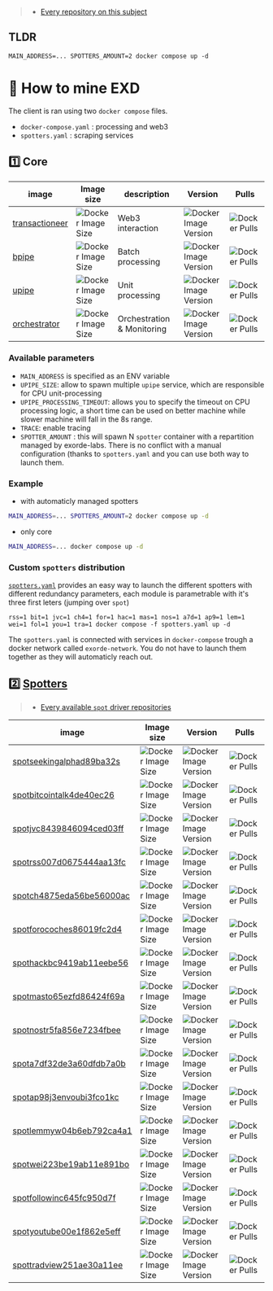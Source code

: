 




> - [Every repository on this subject](https://github.com/search?q=topic%3Aexorde-spot+org%3Aexorde-labs+&type=repositories)

## TLDR

```
MAIN_ADDRESS=... SPOTTERS_AMOUNT=2 docker compose up -d
```

# 📘 How to mine EXD

The client is ran using two `docker compose` files.
- `docker-compose.yaml` : processing and web3
- `spotters.yaml` : scraping services

## 1️⃣ Core
| image | Image size | description | Version | Pulls |
| --- |  --- | --- | --- | --- |
| [transactioneer](https://github.com/exorde-labs/transactioneer/tree/main) | ![Docker Image Size](https://img.shields.io/docker/image-size/exordelabs/transactioneer) | Web3 interaction | ![Docker Image Version](https://img.shields.io/docker/v/exordelabs/transactioneer)| ![Docker Pulls](https://img.shields.io/docker/pulls/exordelabs/transactioneer) |
| [bpipe](https://github.com/exorde-labs/bpipe/tree/main) | ![Docker Image Size](https://img.shields.io/docker/image-size/exordelabs/bpipe) | Batch processing |  ![Docker Image Version](https://img.shields.io/docker/v/exordelabs/bpipe)| ![Docker Pulls](https://img.shields.io/docker/pulls/exordelabs/bpipe ) |
| [upipe](https://github.com/exorde-labs/upipe/tree/main) |  ![Docker Image Size](https://img.shields.io/docker/image-size/exordelabs/upipe) | Unit processing | ![Docker Image Version](https://img.shields.io/docker/v/exordelabs/upipe)| ![Docker Pulls](https://img.shields.io/docker/pulls/exordelabs/upipe) |
| [orchestrator](https://github.com/exorde-labs/orchestrator/tree/main) | ![Docker Image Size](https://img.shields.io/docker/image-size/exordelabs/orchestrator)| Orchestration & Monitoring | ![Docker Image Version](https://img.shields.io/docker/v/exordelabs/orchestrator)| ![Docker Pulls](https://img.shields.io/docker/pulls/exordelabs/orchestrator) |


### Available parameters
- `MAIN_ADDRESS` is specified as an ENV variable
- `UPIPE_SIZE`: allow to spawn multiple `upipe` service, which are responsible for CPU unit-processing
- `UPIPE_PROCESSING_TIMEOUT`: allows you to specify the timeout on CPU processing logic, a short time can be used on better machine while slower machine will fall in the 8s range.
- `TRACE`: enable tracing
- `SPOTTER_AMOUNT` : this will spawn N `spotter` container with a repartition managed by exorde-labs. There is no conflict with a manual configuration (thanks to `spotters.yaml` and you can use both way to launch them.

### Example
- with automaticly managed spotters
```bash
MAIN_ADDRESS=... SPOTTERS_AMOUNT=2 docker compose up -d
```
- only core
```bash
MAIN_ADDRESS=... docker compose up -d
```


### Custom `spotters` distribution

[`spotters.yaml`](./docker-compose.yaml)  provides an easy way to launch the different spotters with different redundancy parameters, each module is parametrable with it's three first leters (jumping over `spot`)

```shell
rss=1 bit=1 jvc=1 ch4=1 for=1 hac=1 mas=1 nos=1 a7d=1 ap9=1 lem=1 wei=1 fol=1 you=1 tra=1 docker compose -f spotters.yaml up -d
```

The `spotters.yaml` is connected with services in `docker-compose` trough a docker network called `exorde-network`. You do not have to launch them together as they will automaticly reach out. 



## :two: [Spotters](https://github.com/exorde-labs/spot/tree/main)
> - [Every available `spot` driver repositories](https://github.com/search?q=topic%3Aexorde-spot-driver+org%3Aexorde-labs+&type=repositories)

| image | Image size | Version | Pulls |
| --- |  --- | --- | --- |
| [spotseekingalphad89ba32s](https://github.com/exorde-labs/seekingalphad89ba32s/tree/main) | ![Docker Image Size](https://img.shields.io/docker/image-size/exordelabs/spotseekingalphad89ba32s) |  ![Docker Image Version](https://img.shields.io/docker/v/exordelabs/spotseekingalphad89ba32s) | ![Docker Pulls](https://img.shields.io/docker/pulls/exordelabs/spotseekingalphad89ba32s) | 
| [spotbitcointalk4de40ec26](https://github.com/exorde-labs/bitcointalk4de40ec26/tree/main) | ![Docker Image Size](https://img.shields.io/docker/image-size/exordelabs/spotbitcointalk4de40ec26) |  ![Docker Image Version](https://img.shields.io/docker/v/exordelabs/spotbitcointalk4de40ec26) | ![Docker Pulls](https://img.shields.io/docker/pulls/exordelabs/spotbitcointalk4de40ec26) | 
| [spotjvc8439846094ced03ff](https://github.com/exorde-labs/jvc8439846094ced03ff/tree/main) | ![Docker Image Size](https://img.shields.io/docker/image-size/exordelabs/spotjvc8439846094ced03ff) |  ![Docker Image Version](https://img.shields.io/docker/v/exordelabs/spotjvc8439846094ced03ff) | ![Docker Pulls](https://img.shields.io/docker/pulls/exordelabs/spotjvc8439846094ced03ff) | 
| [spotrss007d0675444aa13fc](https://github.com/exorde-labs/rss007d0675444aa13fc/tree/main) | ![Docker Image Size](https://img.shields.io/docker/image-size/exordelabs/spotrss007d0675444aa13fc) |  ![Docker Image Version](https://img.shields.io/docker/v/exordelabs/spotrss007d0675444aa13fc) | ![Docker Pulls](https://img.shields.io/docker/pulls/exordelabs/spotrss007d0675444aa13fc) | 
| [spotch4875eda56be56000ac](https://github.com/exorde-labs/ch4875eda56be56000ac/tree/main) | ![Docker Image Size](https://img.shields.io/docker/image-size/exordelabs/spotch4875eda56be56000ac) |  ![Docker Image Version](https://img.shields.io/docker/v/exordelabs/spotch4875eda56be56000ac) | ![Docker Pulls](https://img.shields.io/docker/pulls/exordelabs/spotch4875eda56be56000ac) | 
| [spotforocoches86019fc2d4](https://github.com/exorde-labs/forocoches86019fc2d4/tree/main) | ![Docker Image Size](https://img.shields.io/docker/image-size/exordelabs/spotforocoches86019fc2d4) |  ![Docker Image Version](https://img.shields.io/docker/v/exordelabs/spotforocoches86019fc2d4) | ![Docker Pulls](https://img.shields.io/docker/pulls/exordelabs/spotforocoches86019fc2d4) | 
| [spothackbc9419ab11eebe56](https://github.com/exorde-labs/hackbc9419ab11eebe56/tree/main) | ![Docker Image Size](https://img.shields.io/docker/image-size/exordelabs/spothackbc9419ab11eebe56) |  ![Docker Image Version](https://img.shields.io/docker/v/exordelabs/spothackbc9419ab11eebe56) | ![Docker Pulls](https://img.shields.io/docker/pulls/exordelabs/spothackbc9419ab11eebe56) | 
| [spotmasto65ezfd86424f69a](https://github.com/exorde-labs/masto65ezfd86424f69a/tree/main) | ![Docker Image Size](https://img.shields.io/docker/image-size/exordelabs/spotmasto65ezfd86424f69a) |  ![Docker Image Version](https://img.shields.io/docker/v/exordelabs/spotmasto65ezfd86424f69a) | ![Docker Pulls](https://img.shields.io/docker/pulls/exordelabs/spotmasto65ezfd86424f69a) | 
| [spotnostr5fa856e7234fbee](https://github.com/exorde-labs/nostr5fa856e7234fbee/tree/main) | ![Docker Image Size](https://img.shields.io/docker/image-size/exordelabs/spotnostr5fa856e7234fbee) |  ![Docker Image Version](https://img.shields.io/docker/v/exordelabs/spotnostr5fa856e7234fbee) | ![Docker Pulls](https://img.shields.io/docker/pulls/exordelabs/spotnostr5fa856e7234fbee) | 
| [spota7df32de3a60dfdb7a0b](https://github.com/exorde-labs/a7df32de3a60dfdb7a0b/tree/main) | ![Docker Image Size](https://img.shields.io/docker/image-size/exordelabs/spota7df32de3a60dfdb7a0b) |  ![Docker Image Version](https://img.shields.io/docker/v/exordelabs/spota7df32de3a60dfdb7a0b) | ![Docker Pulls](https://img.shields.io/docker/pulls/exordelabs/spota7df32de3a60dfdb7a0b) | 
| [spotap98j3envoubi3fco1kc](https://github.com/exorde-labs/ap98j3envoubi3fco1kc/tree/main) | ![Docker Image Size](https://img.shields.io/docker/image-size/exordelabs/spotap98j3envoubi3fco1kc) |  ![Docker Image Version](https://img.shields.io/docker/v/exordelabs/spotap98j3envoubi3fco1kc) | ![Docker Pulls](https://img.shields.io/docker/pulls/exordelabs/spotap98j3envoubi3fco1kc) | 
| [spotlemmyw04b6eb792ca4a1](https://github.com/exorde-labs/lemmyw04b6eb792ca4a1/tree/main) | ![Docker Image Size](https://img.shields.io/docker/image-size/exordelabs/spotlemmyw04b6eb792ca4a1) |  ![Docker Image Version](https://img.shields.io/docker/v/exordelabs/spotlemmyw04b6eb792ca4a1) | ![Docker Pulls](https://img.shields.io/docker/pulls/exordelabs/spotlemmyw04b6eb792ca4a1) | 
| [spotwei223be19ab11e891bo](https://github.com/exorde-labs/wei223be19ab11e891bo/tree/main) | ![Docker Image Size](https://img.shields.io/docker/image-size/exordelabs/spotwei223be19ab11e891bo) |  ![Docker Image Version](https://img.shields.io/docker/v/exordelabs/spotwei223be19ab11e891bo) | ![Docker Pulls](https://img.shields.io/docker/pulls/exordelabs/spotwei223be19ab11e891bo) | 
| [spotfollowinc645fc950d7f](https://github.com/exorde-labs/followinc645fc950d7f/tree/main) | ![Docker Image Size](https://img.shields.io/docker/image-size/exordelabs/spotfollowinc645fc950d7f) |  ![Docker Image Version](https://img.shields.io/docker/v/exordelabs/spotfollowinc645fc950d7f) | ![Docker Pulls](https://img.shields.io/docker/pulls/exordelabs/spotfollowinc645fc950d7f) | 
| [spotyoutube00e1f862e5eff](https://github.com/exorde-labs/youtube00e1f862e5eff/tree/main) | ![Docker Image Size](https://img.shields.io/docker/image-size/exordelabs/spotyoutube00e1f862e5eff) |  ![Docker Image Version](https://img.shields.io/docker/v/exordelabs/spotyoutube00e1f862e5eff) | ![Docker Pulls](https://img.shields.io/docker/pulls/exordelabs/spotyoutube00e1f862e5eff) | 
| [spottradview251ae30a11ee](https://github.com/exorde-labs/tradview251ae30a11ee/tree/main) | ![Docker Image Size](https://img.shields.io/docker/image-size/exordelabs/spottradview251ae30a11ee) |  ![Docker Image Version](https://img.shields.io/docker/v/exordelabs/spottradview251ae30a11ee) | ![Docker Pulls](https://img.shields.io/docker/pulls/exordelabs/spottradview251ae30a11ee) | 

